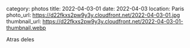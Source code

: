 category: photos 
title: 2022-04-03-01
date: 2022-04-03
location: Paris
photo_url: https://d22fkxs2pw9y3y.cloudfront.net/2022-04-03-01.jpg
thumbnail_url: https://d22fkxs2pw9y3y.cloudfront.net/2022-04-03-01-thumbnail.webp

Atras deles